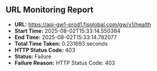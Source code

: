 ## URL Monitoring Report

- **URL:** https://api-gw1-prod1.fisglobal.com/gw/v1/health
- **Start Time:** 2025-08-02T15:33:14.550384
- **End Time:** 2025-08-02T15:33:14.782077
- **Total Time Taken:** 0.231693 seconds
- **HTTP Status Code:** 403
- **Status:** Failure
- **Failure Reason:** HTTP Status Code: 403

